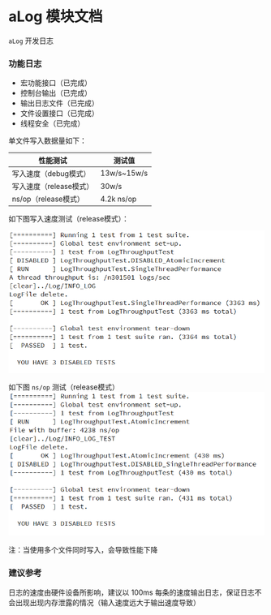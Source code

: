 # aLog 模块文档

`aLog` 开发日志

### 功能日志

- 宏功能接口（已完成）
- 控制台输出（已完成）
- 输出日志文件（已完成）
- 文件设置接口（已完成）
- 线程安全（已完成）


单文件写入数据量如下：

 性能测试 | 测试值 |
| ----------- | ----------- |
| 写入速度（debug模式） | 13w/s~15w/s |
| 写入速度（release模式）| 30w/s |
| ns/op（release模式）| 4.2k ns/op |

如下图写入速度测试（release模式）：

![图片 speed ](../img/test-Release.png)

如下图 `ns/op` 测试（release模式）
![图片 ns/op](../img/test-Release-ns_op.png)

注：当使用多个文件同时写入，会导致性能下降

### 建议参考

日志的速度由硬件设备所影响，建议以 100ms 每条的速度输出日志，保证日志不会出现出现内存泄露的情况（输入速度远大于输出速度导致）